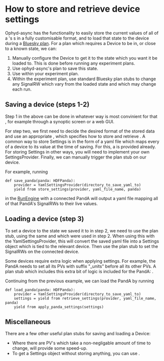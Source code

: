 # How to store and retrieve device settings

Ophyd-async has the functionality to easily store the current values of all of a [](#Device)'s [](#SignalRW)s in a fully customisable format, and to load that state to the device during a [Bluesky plan](https://nsls-ii.github.io/bluesky/plans.html). For a plan which requires a Device to be in, or close to a known state, we can:
1. Manually configure the Device to get it to the state which you want it be loaded to. This is done before running any experiment plans.
2. Use ophyd-async's [](#store_settings) plan to save this state.
3. Use [](#retrieve_settings) within your experiment plan.
4. Within the experiment plan, use standard Bluesky plan stubs to change any SignalRW which vary from the loaded state and which may change each run.

## Saving a device (steps 1-2)

Step 1 in the above can be done in whatever way is most convinient for that [](#Device), for example through a synoptic screen or a web GUI.

For step two, we first need to decide the desired format of the stored data and use an appropriate [](#SettingsProvider), which specifies how to store and retrieve [](#Settings). A common way to store Settings is in the form of a yaml file which maps every [](#SignalRW) of a device to its value at the time of saving. For this, a [](#YamlSettingsProvider) is provided already. For storing Settings in other ways, you will need to implement your own SettingsProvider. Finally, we can manually trigger the [](#store_settings) plan stub on our device.

For example, running
```
def save_panda(panda: HDFPanda):
    provider = YamlSettingsProvider(directory_to_save_yaml_to)
    yield from store_settings(provider, yaml_file_name, panda)
```
in the [RunEngine](https://nsls-ii.github.io/bluesky/generated/bluesky.run_engine.RunEngine.html?highlight=runengine#bluesky.run_engine.RunEngine) with a connected PandA will output a yaml file mapping all of that PandA's SignalRWs to their live values.

## Loading a device (step 3)
To set a device to the state we saved it to in step 2, we need to use the [](#retrieve_settings) plan stub, using the same [](#SettingsProvider) and [](#Device) which were used in step 2. When using this with the YamlSettingsProvider, this will convert the saved yaml file into a Settings object which is tied to the relevant device. Then use the [](#apply_settings) plan stub to set the SignalRWs on the connected device.

Some devices require extra logic when applying settings. For example, the PandA needs to set all its PVs with suffix "_units" before all its other PVs. A plan stub which includes this extra bit of logic is included for the PandA: [](#apply_panda_settings).

Continuing from the previous example, we can load the PandA by running
```
def load_panda(panda: HDFPanda):
    provider = YamlSettingsProvider(directory_to_save_yaml_to)
    settings = yield from retrieve_settings(provider, yaml_file_name, panda)
    yield from apply_panda_settings(settings)
```

## Miscellaneous
There are a few other useful plan stubs for saving and loading a Device:

 - Where there are PV's which take a non-negligable amount of time to change, [](#apply_settings_if_different) will provide some speed-up.
 - To get a Settings object without storing anything, you can use [](#get_current_settings).
